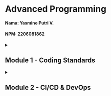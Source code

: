 # Advanced Programming
#### Nama: Yasmine Putri V.
#### NPM: 2206081862

<details>
<summary><h2>Module 1 - Coding Standards</h2></summary>

<details>
<summary><h3>Reflection 1</h3></summary>

In implementing the edit and delete features for the E-Shop application, I have applied several clean code principles and secure coding practices:

<details>
<summary><h4>Clean Code Principles Applied</h4></summary>

1. **Meaningful Names**
   - Variables and methods are named descriptively (e.g., `productService`, `createProduct`, `editProduct`)
   - Proper naming conventions are followed for clarity (e.g., camelCase for methods like `findAll()`, `editProductPage()`)
   - Examples from code:
     ```java
     public class ProductController {
         private ProductService productService;
         public String createProductPage(Model model) { ... }
     }
     ```

2. **Functions and Methods**
   - Functions and methods are small and focused (e.g., separate methods for create, edit, delete)
   - Each method has a single responsibility (e.g., `create()` only handles product creation)
   - Examples from code:
     ```java
     public class ProductServiceImpl {
         public Product create(Product product) {
             productRepository.create(product);
             return product;
         }

         public void delete(String id) {
             productRepository.delete(id);
         }
     }
     ```

3. **Comments**
   - Code is self-documenting through clear method and variable names
   - Spring annotations provide clear intent (e.g., `@Controller`, `@Service`, `@Repository`)
   - Example:
     ```java
     @Controller
     @RequestMapping("/product")
     public class ProductController { ... }
     ```

4. **Objects and Data Structures**
   - Proper use of interfaces (ProductService) and implementations (ProductServiceImpl)
   - Clear separation of concerns between Repository, Service, and Controller
   - Example:
     ```java
     public interface ProductService {
         public Product create(Product product);
         public List<Product> findAll();
     }
     ```

5. **Error Handling**
   - Null checks in repository methods
   - Proper return types for operations that might fail
   - Example:
     ```java
     public Product findById(String id) {
         for (Product product : productData) {
             if (product.getProductId().equals(id)) {
                 return product;
             }
         }
         return null;
     }
     ```
</details>

<details>
<summary><h4>Secure Coding Practices</h4></summary>

1. **Input Validation**
   - We validate user input to prevent SQL injection, used in Repository, Service, and Controller
   - Example:
     ```java
     @PostMapping("/create")
     public String createProduct(@ModelAttribute("product") Product product, Model model) {
         productService.create(product);
         return "redirect:/product";
     }
     ```
2. **Output Encoding**
   - We encode user input to prevent XSS attacks, used in Controller
   - Example:
     ```java
     @GetMapping("/edit/{id}")
     public String editProductPage(@PathVariable("id") String id, Model model) {
         Product product = productService.findById(id);
         model.addAttribute("product", product);
         return "editProduct";
     }
     ```
</details>

<details>
<summary><h4>Areas for Improvement</h4></summary>

1. **Error Handling**
   - Implement more robust error handling for cases like product not found
   - Add proper validation messages for user input 
</details>

<details>
<summary><h3>Reflection 2</h3></summary>

1. After Writing Unit Tests
The process ensures better code reliability by catching issues early. How many unit tests per class? It depends on the class's complexity. Aim for at least one test per method or major functionality, covering edge cases, typical cases, and failure scenarios. How to ensure tests are enough? Use code coverage as a metric. It measures the percentage of source code executed during testing (e.g., lines, branches, or methods). Tools like JaCoCo or Clover can help. Aim for high coverage (e.g., 80%+), but focus on meaningful tests, not just hitting a number. Does 100% code coverage mean no bugs? No. 100% coverage means all code paths were executed, but it doesn’t guarantee correct behavior, edge cases, or integration issues. Bugs can still exist due to logic errors or untested scenarios.
2. Creating CreateProductFunctionalTest.java and a New Functional Test Suite
Cleanliness of the new functional test suite: Reusing the same setup procedures and instance variables as in HomePageFunctionalTest.java (e.g., serverPort, testBaseUrl, setupTest) introduces potential issues.
Will it reduce code quality? Yes, due to code duplication. Copy-pasting setup logic across test classes violates the DRY (Don’t Repeat Yourself) principle, making the codebase harder to maintain.
Potential clean code issues:
Duplication: Repeated setup code in multiple test classes increases maintenance effort. If the setup logic changes, you’d need to update all classes.
Scalability: Adding more test suites with the same approach will bloat the codebase with redundant code.
Readability: Duplicated code makes it harder to understand the unique purpose of each test class.
Improvements:
Extract a Base Test Class: Create an abstract base class (e.g., BaseFunctionalTest) with shared setup logic, instance variables (serverPort, testBaseUrl), and the @BeforeEach method. Both HomePageFunctionalTest and the new test suite can extend this class.
New Test Suite: The new class (e.g., ProductListFunctionalTest) can extend BaseFunctionalTest and focus only on verifying the product list count, avoiding duplication.

</details>

</details>

</details>

<details>
<summary><h2>Module 2 - CI/CD & DevOps</h2></summary>

<details>
<summary>Reflection</summary>
1. Code Quality Issues Fixed & Strategy:
I fixed issues such as inconsistent naming conventions, unused imports, and missing or unclear comments. My strategy was to use automated code analysis tools (like SonarQube or built-in linters) to identify problems, then refactor the code for clarity, maintainability, and adherence to best practices. I also ensured that all tests passed after each change to maintain code reliability.
2. CI/CD Workflow Reflection:
Yes, the current CI/CD implementation meets the definition of Continuous Integration and Continuous Deployment. Every code change is automatically tested and analyzed for quality before being merged, ensuring that the main branch is always in a deployable state. Successful builds are automatically deployed to the PaaS, reducing manual intervention and enabling rapid, reliable delivery of new features and fixes. This process increases confidence in code changes and accelerates the development lifecycle.
</details>

</details>
